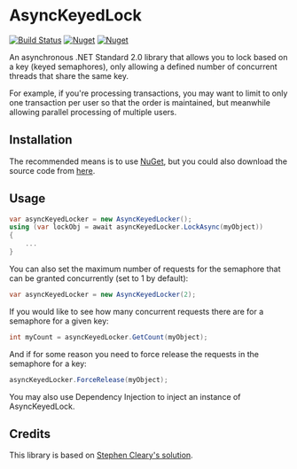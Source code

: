 # AsyncKeyedLock
[![Build Status](https://img.shields.io/endpoint.svg?url=https%3A%2F%2Factions-badge.atrox.dev%2FMarkCiliaVincenti%2FAsyncKeyedLock%2Fbadge%3Fref%3Dmaster&style=for-the-badge&label=Build)](https://actions-badge.atrox.dev/MarkCiliaVincenti/AsyncKeyedLock/goto?ref=master) [![Nuget](https://img.shields.io/nuget/v/AsyncKeyedLock?label=AsyncKeyedLock&style=for-the-badge)](https://www.nuget.org/packages/AsyncKeyedLock) [![Nuget](https://img.shields.io/nuget/dt/AsyncKeyedLock?style=for-the-badge)](https://www.nuget.org/packages/AsyncKeyedLock)

An asynchronous .NET Standard 2.0 library that allows you to lock based on a key (keyed semaphores), only allowing a defined number of concurrent threads that share the same key.

For example, if you're processing transactions, you may want to limit to only one transaction per user so that the order is maintained, but meanwhile allowing parallel processing of multiple users.

## Installation
The recommended means is to use [NuGet](https://www.nuget.org/packages/AsyncKeyedLock), but you could also download the source code from [here](https://github.com/MarkCiliaVincenti/AsyncKeyedLock/releases).

## Usage
```csharp
var asyncKeyedLocker = new AsyncKeyedLocker();
using (var lockObj = await asyncKeyedLocker.LockAsync(myObject))
{
	...
}
```

You can also set the maximum number of requests for the semaphore that can be granted concurrently (set to 1 by default):
```csharp
var asyncKeyedLocker = new AsyncKeyedLocker(2);
```

If you would like to see how many concurrent requests there are for a semaphore for a given key:
```csharp
int myCount = asyncKeyedLocker.GetCount(myObject);
```

And if for some reason you need to force release the requests in the semaphore for a key:
```csharp
asyncKeyedLocker.ForceRelease(myObject);
```

You may also use Dependency Injection to inject an instance of AsyncKeyedLock.

## Credits
This library is based on [Stephen Cleary's solution](https://stackoverflow.com/questions/31138179/asynchronous-locking-based-on-a-key/31194647#31194647).